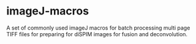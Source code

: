 # imageJ-macros

A set of commonly used imageJ macros for batch processing multi page TIFF files for preparing for diSPIM images for fusion and 
deconvolution.
